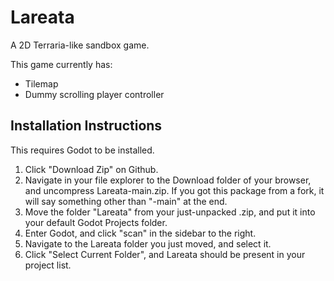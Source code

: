 # Lareata
A 2D Terraria-like sandbox game.

This game currently has:
 - Tilemap
 - Dummy scrolling player controller

## Installation Instructions
This requires Godot to be installed.

 1. Click "Download Zip" on Github.
 2. Navigate in your file explorer to the Download folder of your browser, and uncompress Lareata-main.zip. If you got this package from a fork, it will say something other than "-main" at the end.
 3. Move the folder "Lareata" from your just-unpacked .zip, and put it into your default Godot Projects folder.
 4. Enter Godot, and click "scan" in the sidebar to the right.
 5. Navigate to the Lareata folder you just moved, and select it.
 6. Click "Select Current Folder", and Lareata should be present in your project list.
